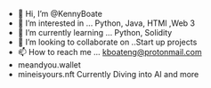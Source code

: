 - 👋 Hi, I’m @KennyBoate
- 👀 I’m interested in ... Python, Java, HTMl ,Web 3
- 🌱 I’m currently learning ... Python, Solidity
- 💞️ I’m looking to collaborate on ..Start up projects
- 📫 How to reach me ... kboateng@protonmail.com 
- meandyou.wallet
- mineisyours.nft
 Currently Diving into AI and more

<!---
KennyBoate/KennyBoate is a ✨ special ✨ repository because its `README.md` (this file) appears on your GitHub profile.
You can click the Preview link to take a look at your changes.
--->
